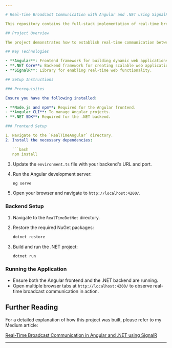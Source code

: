 ```yaml
---

# Real-Time Broadcast Communication with Angular and .NET using SignalR

This repository contains the full-stack implementation of real-time broadcast communication using an Angular frontend and a .NET backend with SignalR.

## Project Overview

The project demonstrates how to establish real-time communication between an Angular application and a .NET Core backend using SignalR. It covers the setup, configuration, and integration of SignalR to enable real-time messaging, suitable for applications like chat systems, live notifications, and collaborative tools.

## Key Technologies

- **Angular**: Frontend framework for building dynamic web applications.
- **.NET Core**: Backend framework for creating scalable web applications.
- **SignalR**: Library for enabling real-time web functionality.

## Setup Instructions

### Prerequisites

Ensure you have the following installed:

- **Node.js and npm**: Required for the Angular frontend.
- **Angular CLI**: To manage Angular projects.
- **.NET SDK**: Required for the .NET backend.

### Frontend Setup

1. Navigate to the `RealTimeAngular` directory.
2. Install the necessary dependencies:

   ```bash
   npm install
   ```

3. Update the `environment.ts` file with your backend's URL and port.

4. Run the Angular development server:

   ```bash
   ng serve
   ```

5. Open your browser and navigate to `http://localhost:4200/`.

### Backend Setup

1. Navigate to the `RealTimeDotNet` directory.
2. Restore the required NuGet packages:

   ```bash
   dotnet restore
   ```

3. Build and run the .NET project:

   ```bash
   dotnet run
   ```

### Running the Application

- Ensure both the Angular frontend and the .NET backend are running.
- Open multiple browser tabs at `http://localhost:4200/` to observe real-time broadcast communication in action.

## Further Reading

For a detailed explanation of how this project was built, please refer to my Medium article:

[Real-Time Broadcast Communication in Angular and .NET using SignalR](https://medium.com/@manojtharindu11/real-time-broadcast-communication-in-angular-and-net-using-signalr-5174b9119e4d)

---
```

